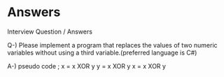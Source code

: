 # Answers
Interview Question / Answers

Q-) Please implement a program that replaces the values of two numeric variables without using a third variable.(preferred language is C#) 


A-) pseudo code ;
  x = x XOR y
  y = x XOR y
  x = x XOR y
    
